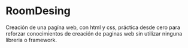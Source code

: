 # RoomDesing
Creación de una pagína web, con html y css, práctica desde cero para reforzar conocimientos de creación de paginas web sin utilizar ninguna libreria o framework.
